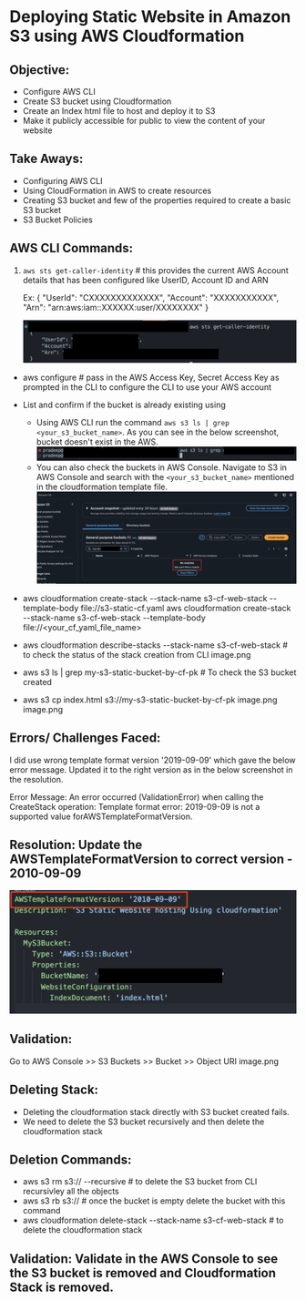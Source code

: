 # Deploying Static Website in Amazon S3 using AWS Cloudformation

## Objective: 
- Configure AWS CLI 
- Create S3 bucket using Cloudformation
- Create an Index html file to host and deploy it to S3 
- Make it publicly accessible for public to view the content of your website

## Take Aways: 
- Configuring AWS CLI 
- Using CloudFormation in AWS to create resources
- Creating S3 bucket and few of the properties required to create a basic S3 bucket 
- S3 Bucket Policies 

## AWS CLI Commands: 
1. `aws sts get-caller-identity` # this provides the current AWS Account details that has been configured like UserID, Account ID and ARN 

    Ex: 
    {
        "UserId": "CXXXXXXXXXXXXX",
        "Account": "XXXXXXXXXXX",
        "Arn": "arn:aws:iam::XXXXXX:user/XXXXXXXX"
    }

    ![Alt Text](./AWS_Details.png)
- aws configure # pass in the AWS Access Key, Secret Access Key as prompted in the CLI to configure the CLI to use your AWS account 
- List and confirm if the bucket is already existing using 
    - Using AWS CLI run the command `aws s3 ls | grep <your_s3_bucket_name>`. As you can see in the below screenshot, bucket doesn't exist in the AWS. 
        ![Alt Text](./S3_bucket_checkl.png)
    - You can also check the buckets in AWS Console. Navigate to S3 in AWS Console and search with the `<your_s3_bucket_name>` mentioned in the cloudformation template file. 
        ![Alt Text](/AWS_S3_Console.png)

- aws cloudformation create-stack --stack-name s3-cf-web-stack --template-body file://s3-static-cf.yaml 
aws cloudformation create-stack --stack-name s3-cf-web-stack --template-body file://<your_cf_yaml_file_name> 
- aws cloudformation describe-stacks --stack-name s3-cf-web-stack  # to check the status of the stack creation from CLI 
    image.png
- aws s3 ls | grep my-s3-static-bucket-by-cf-pk  # To check the S3 bucket created
- aws s3 cp index.html s3://my-s3-static-bucket-by-cf-pk 
    image.png
    image.png

## Errors/ Challenges Faced: 
I did use wrong template format version '2019-09-09' which gave the below error message. Updated it to the right version as in the below screenshot in the resolution.

Error Message: An error occurred (ValidationError) when calling the CreateStack operation: Template format error: 2019-09-09 is not a supported value forAWSTemplateFormatVersion.

## Resolution: Update the AWSTemplateFormatVersion to correct version - 2010-09-09 
![Alt Text](./Version_Correction.png) 

## Validation: 
Go to AWS Console >> S3 Buckets >> Bucket >> Object URI 
image.png

## Deleting Stack:
- Deleting the cloudformation stack directly with S3 bucket created fails. 
- We need to delete the S3 bucket recursively and then delete the cloudformation stack 

## Deletion Commands: 
- aws s3 rm s3://<bucket-name> --recursive # to delete the S3 bucket from CLI recursivley all the objects
- aws s3 rb s3://<bucket-name>  # once the bucket is empty delete the bucket with this command
- aws cloudformation delete-stack --stack-name s3-cf-web-stack # to delete the cloudformation stack 

## Validation: Validate in the AWS Console to see the  S3 bucket is removed and Cloudformation Stack is removed. 

